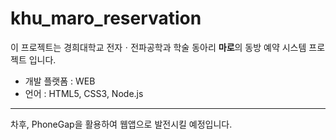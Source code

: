 # khu_maro_reservation

이 프로젝트는 경희대학교 전자ㆍ전파공학과 학술 동아리 **마로**의
동방 예약 시스템 프로젝트 입니다.

+ 개발 플랫폼 : WEB
+ 언어 : HTML5, CSS3, Node.js
-------------
차후, PhoneGap을 활용하여 웹앱으로 발전시킬 예정입니다.
